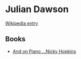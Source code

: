 # Julian Dawson

[Wikipedia entry](https://en.wikipedia.org/wiki/Julian_Dawson)

## Books

- [And on Piano ...Nicky Hopkins](And_on_Piano_Nicky_Hopkins-_The_Extraordinary_Life_of_Rocks_Greatest_Session_Man.md)

